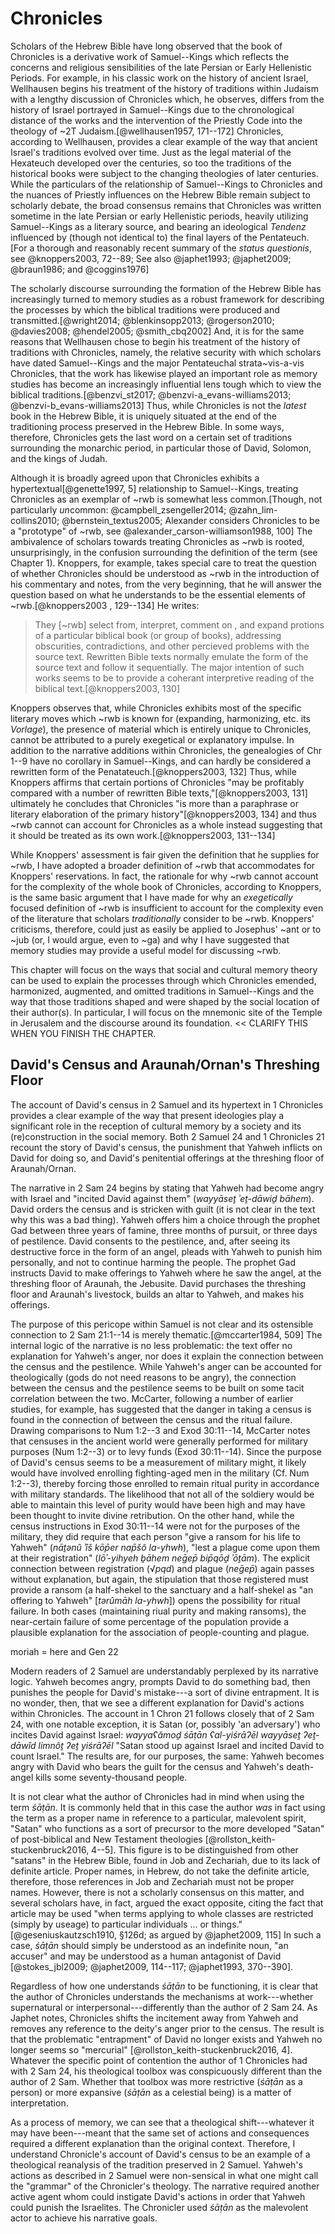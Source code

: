 

# Chronicles

<!--Throughout this chapter I will refer to "the Chronicler" to refer simply to the the author or authors who are responsible for the book of Chronicles and not, as others have used the term, to refer to the common author of Chronicles, Ezra and Nehemiah.-->

Scholars of the Hebrew Bible have long observed that the book of Chronicles is a derivative work of Samuel--Kings which reflects the concerns and religious sensibilities of the late Persian or Early Hellenistic Periods. For example, in his classic work on the history of ancient Israel, Wellhausen begins his treatment of the history of traditions within Judaism with a lengthy discussion of Chronicles which, he observes,  differs from the history of Israel portrayed in Samuel--Kings due to the chronological distance of the works and the intervention of the Priestly Code into the theology of  ~2T Judaism.[@wellhausen1957, 171--172] Chronicles, according to Wellhausen, provides a clear example of the way that ancient Israel's traditions evolved over time. Just as the legal material of the Hexateuch developed over the centuries, so too the traditions of the historical books were subject to the changing theologies of later centuries. While the particulars of the relationship of Samuel--Kings to Chronicles and the nuances of Priestly influences on the Hebrew Bible remain subject to scholarly debate, the broad consensus remains that Chronicles was written sometime in the late Persian or early Hellenistic periods, heavily utilizing Samuel--Kings as a literary source, and bearing an ideological *Tendenz* influenced by (though not identical to) the final layers of the Pentateuch.[For a thorough and reasonably recent summary of the *status questionis*, see @knoppers2003, 72--89; See also @japhet1993; @japhet2009; @braun1986; and @coggins1976] 

The scholarly discourse surrounding the formation of the Hebrew Bible has increasingly turned to memory studies as a robust framework for describing the processes by which the biblical traditions were produced and transmitted.[@wright2014; @blenkinsopp2013; @rogerson2010; @davies2008; @hendel2005;  @smith_cbq2002] And, it is for the same reasons that Wellhausen chose to begin his treatment of the history of traditions with Chronicles, namely, the relative security with which scholars have dated Samuel--Kings and the major Pentateuchal strata~vis-a-vis Chronicles, that the work has likewise played an important role as memory studies has become an increasingly influential lens tough which to view the biblical traditions.[@benzvi_st2017; @benzvi-a_evans-williams2013; @benzvi-b_evans-williams2013] Thus, while Chronicles is not the *latest* book in the Hebrew Bible, it is uniquely situated at the end of the traditioning process preserved in the Hebrew Bible. In some ways, therefore, Chronicles gets the last word on a certain set of traditions surrounding the monarchic period, in particular those of David, Solomon, and the kings of Judah.

Although it is broadly agreed upon that Chronicles exhibits a hypertextual[@genette1997, 5] relationship to Samuel--Kings, treating Chronicles as an exemplar of ~rwb is somewhat less common.[Though, not particularly *un*common: @campbell_zsengeller2014; @zahn_lim-collins2010; @bernstein_textus2005; Alexander considers Chronicles to be a "prototype" of ~rwb, see @alexander_carson-williamson1988, 100] The ambivalence of scholars towards treating Chronicles as ~rwb is rooted, unsurprisingly, in the confusion surrounding the definition of the term (see Chapter 1). Knoppers, for example, takes special care to treat the question of whether Chronicles should be understood as ~rwb in the introduction of his commentary and notes, from the very beginning, that he will answer the question based on what he understands to be the essential elements of ~rwb.[@knoppers2003 , 129--134] He writes:

> They [~rwb] select from, interpret, comment on , and expand protions of a particular biblical book (or group of books), addressing obscurities, contradictions, and other percieved problems with the source text. Rewritten Bible texts normally emulate the form of the source text and follow it sequentially. The major intention of such works seems to be to provide a coherant interpretive reading of the biblical text.[@knoppers2003, 130]

Knoppers observes that, while Chronicles exhibits most of the specific literary moves  which ~rwb is known for (expanding, harmonizing, etc. its *Vorlage*), the presence of material which is entirely unique to Chronicles, cannot be attributed to a purely exegetical or explanatory impulse. In addition to the narrative additions within Chronicles, the genealogies of Chr 1--9 have no corollary in Samuel--Kings, and can hardly be considered a rewritten form of the Penatateuch.[@knoppers2003, 132] Thus, while Knoppers affirms that certain portions of Chronicles "may be profitably compared with a number of rewritten Bible texts,"[@knoppers2003, 131] ultimately he concludes that Chronicles "is more than a paraphrase or literary elaboration of the primary history"[@knoppers2003, 134] and thus ~rwb cannot can account for Chronicles as a whole instead suggesting that it should be treated as its own work.[@knoppers2003, 131--134]

While Knoppers' assessment is fair given the definition that he supplies for ~rwb, I have adopted a broader definition of ~rwb that accommodates for Knoppers' reservations. In fact, the rationale for why ~rwb cannot account for the complexity of the whole book of Chronicles, according to Knoppers, is the same basic argument that I have made for why an *exegetically* focused definition of ~rwb is insufficient to account for the complexity even of the literature that scholars *traditionally* consider to be ~rwb. Knoppers' criticisms, therefore, could just as easily be applied to Josephus' ~ant or to ~jub (or, I would argue, even to ~ga) and why I have suggested that memory studies may provide a useful model for discussing ~rwb.

This chapter will focus on the ways that social and cultural memory theory can be used to explain the processes through which Chronicles emended, harmonized, augmented, and omitted traditions in Samuel--Kings and the way that those traditions shaped and were shaped by the social location of their author(s). In particular, I will focus on the mnemonic site of the Temple in Jerusalem and the discourse around its foundation. << CLARIFY THIS WHEN YOU FINISH THE CHAPTER. 

## David's Census and Araunah/Ornan's Threshing Floor

The account of David's census in 2 Samuel and its hypertext in 1 Chronicles provides a clear example of the way that present ideologies play a significant role in the reception of cultural memory by a society and its (re)construction in the social memory. Both 2 Samuel 24 and 1 Chronicles 21 recount the story of David's census, the punishment that Yahweh inflicts on David for doing so, and David's penitential offerings at the threshing floor of Araunah/Ornan. 

The narrative in 2 Sam 24 begins by stating that Yahweh had become angry with Israel and "incited David against them" (*wayyāseṯ ʾeṯ-dāwiḏ bāhem*). David orders the census and is stricken with guilt (it is not clear in the text why this was a bad thing). Yahweh offers him a choice through the prophet Gad between three years of famine, three months of pursuit, or three days of pestilence. David consents to the pestilence, and, after seeing its destructive force in the form of an angel, pleads with Yahweh to punish him personally, and not to continue harming the people. The prophet Gad instructs David to make offerings to Yahweh where he saw the angel, at the threshing floor of Araunah,  the Jebusite. David purchases the threshing floor and Araunah's livestock, builds an altar to Yahweh, and makes his offerings.

The purpose of this pericope within Samuel is not clear and its ostensible connection to 2 Sam 21:1--14 is merely thematic.[@mccarter1984, 509] The internal logic of the narrative is no less problematic: the text offer no explanation for Yahweh's anger, nor does it explain the connection between the census and the pestilence. While Yahweh's anger can be accounted for theologically (gods do not need reasons to be angry), the connection between the census and the pestilence seems to be built on some tacit correlation between the two. McCarter, following a number of earlier studies, for example, has suggested that the danger in taking a census is found in the connection of between the census and the ritual failure. Drawing comparisons to Num 1:2--3 and Exod 30:11--14, McCarter notes that censuses in the ancient world were generally performed for military purposes (Num 1:2--3) or to levy funds (Exod 30:11--14). Since the purpose of David's census seems to be a measurement of military might, it likely would have involved enrolling fighting-aged men in the military (Cf. Num 1:2--3), thereby forcing those enrolled to remain ritual purity in accordance with military standards. The likelihood that not all of the soldiery would be able to maintain this level of purity would have been high and may have been thought to invite divine retribution. On the other hand, while the census instructions in Exod 30:11--14 were not for the purposes of the military, they did require that each person "give a ransom for his life to Yahweh" (*nāṯənû ʾı̂š kōp̄er nap̄šô la-yhwh*),  "lest a plague come upon them at their registration" (*lōʾ-yihyeh ḇāhem neḡep̄ bip̄qōḏ ʾōṯām*). The explicit connection between registration (√*pqd*) and plague (*neḡep̄*) again passes without explanation, but again, the stipulation that those registered must provide a ransom (a half-shekel to the sanctuary and a half-shekel as "an offering to Yahweh" [*tərûmāh la-yhwh*]) opens the possibility for ritual failure. In both cases (maintaining riual purity and making ransoms), the near-certain failure of some percentage of the population provide a plausible explanation for the association of people-counting and plague. 



moriah = here and Gen 22

 Modern readers of 2 Samuel are understandably perplexed by its narrative logic. Yahweh becomes angry, prompts David to do something bad, then punishes the people for David's mistake---a sort of divine entrapment. It is no wonder, then, that we see a different explanation for David's actions within Chronicles. The account in 1 Chron 21 follows closely that of 2 Sam 24, with one notable exception, it is Satan (or, possibly 'an adversary') who incites David against Israel: *wayyaʕămoḏ śāṭān ʕal-yiśrāʔēl wayyāseṯ ʔeṯ-dāwîd limnôṯ ʔeṯ yiśrāʔēl* "Satan stood up against Israel and incited David to count Israel." The results are, for our purposes, the same: Yahweh becomes angry with David who bears the guilt for the census and Yahweh's death-angel kills some seventy-thousand people.

It is not clear what the author of Chronicles had in mind when using the term *śāṭān*. It is commonly held that in this case the author *was* in fact using the term as a proper name in reference to a particular, malevolent spirit, "Satan" who functions as a sort of precursor to the more developed "Satan" of post-biblical and New Testament theologies [@rollston_keith-stuckenbruck2016, 4--5]. This figure is to be distinguished from other "satans" in the Hebrew Bible, found in Job and Zechariah, due to its lack of definite article. Proper names, in Hebrew, do not take the definite article, therefore, those references in Job and Zechariah must not be proper names. However, there is not a scholarly consensus on this matter, and several scholars have, in fact, argued the exact opposite, citing the fact that article may be used "when terms applying to whole classes are restricted (simply by useage) to particular individuals ... or things." [@geseniuskautzsch1910, §126d; as argued by @japhet2009, 115] In such a case, *śāṭān* should simply be understood as an indefinite noun, "an accuser" and may be understood as a human antagonist of David [@stokes_jbl2009; @japhet2009, 114--117; @japhet1993, 370--390].

Regardless of how one understands *śāṭān* to be functioning, it is clear that the author of Chronicles understands the mechanisms at work---whether supernatural or interpersonal---differently than the author of 2 Sam 24. As Japhet notes, Chronicles shifts the incitement away from Yahweh and removes any reference to the deity's anger prior to the census. The result is that the problematic "entrapment" of David no longer exists and Yahweh no longer seems so "mercurial" [@rollston_keith-stuckenbruck2016, 4]. Whatever the specific point of contention the author of 1 Chronicles had with 2 Sam 24, his theological toolbox was conspicuously different than the author of 2 Sam. Whether that toolbox was more restrictive (*śāṭān* as a person) or more expansive (*śāṭān* as a celestial being) is a matter of interpretation.

As a process of memory, we can see that a theological shift---whatever it may have been---meant that the same set of actions and consequences required a different explanation than the original context. Therefore, I understand Chronicle's account of David's census to be an example of a theological reanalysis of the tradition preserved in 2 Samuel. Yahweh's actions as described in 2 Samuel were non-sensical in what one might call the "grammar" of the Chronicler's theology. The narrative required another active agent whom could instigate David's actions in order that Yahweh could punish the Israelites. The Chronicler used *śāṭān* as the malevolent actor to achieve his narrative goals.